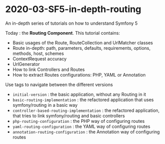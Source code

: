 # 2020-03-SF5-in-depth-routing

An in-depth series of tutorials on how to understand Symfony 5

Today : the **Routing Component**. This tutorial contains:

* Basic usages of the Route, RouteCollection and UrlMatcher classes
* Route in-depth: path, parameters, defaults, requirements, options, methods, host, schemes
* ContextRequest accuracy
* UrlGenerator
* How to link Controllers and Routes
* How to extract Routes configurations: PHP, YAML or Annotation

Use tags to navigate between the different versions

* `initial-version` : the basic application, without any Routing in it
* `basic-routing-implementation` : the refactored application that uses symfony/routing in a basic way
* `controller-based-routing-implementation` : the refactored application, that tries to link symfony/routing and basic controllers
* `php-routing-configuration` : the PHP way of configuring routes
* `yaml-routing-configuration` : the YAML way of configuring routes
* `annotation-routing-configuration` : the Annotation way of configuring routes
